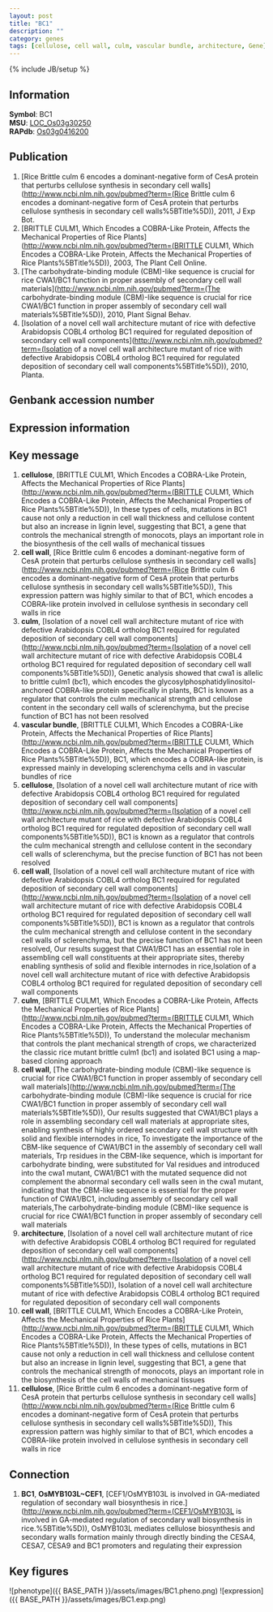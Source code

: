 ```yaml
---
layout: post
title: "BC1"
description: ""
category: genes
tags: [cellulose, cell wall, culm, vascular bundle, architecture, Gene]
---
```

{% include JB/setup %}

## Information
__Symbol__: BC1  
__MSU__: [LOC_Os03g30250](http://rice.plantbiology.msu.edu/cgi-bin/ORF_infopage.cgi?orf=LOC_Os03g30250)  
__RAPdb__: [Os03g0416200](http://rapdb.dna.affrc.go.jp/viewer/gbrowse_details/irgsp1?name=Os03g0416200)  

## Publication
1. [Rice Brittle culm 6 encodes a dominant-negative form of CesA protein that perturbs cellulose synthesis in secondary cell walls](http://www.ncbi.nlm.nih.gov/pubmed?term=(Rice Brittle culm 6 encodes a dominant-negative form of CesA protein that perturbs cellulose synthesis in secondary cell walls%5BTitle%5D)), 2011, J Exp Bot.
2. [BRITTLE CULM1, Which Encodes a COBRA-Like Protein, Affects the Mechanical Properties of Rice Plants](http://www.ncbi.nlm.nih.gov/pubmed?term=(BRITTLE CULM1, Which Encodes a COBRA-Like Protein, Affects the Mechanical Properties of Rice Plants%5BTitle%5D)), 2003, The Plant Cell Online.
3. [The carbohydrate-binding module (CBM)-like sequence is crucial for rice CWA1/BC1 function in proper assembly of secondary cell wall materials](http://www.ncbi.nlm.nih.gov/pubmed?term=(The carbohydrate-binding module (CBM)-like sequence is crucial for rice CWA1/BC1 function in proper assembly of secondary cell wall materials%5BTitle%5D)), 2010, Plant Signal Behav.
4. [Isolation of a novel cell wall architecture mutant of rice with defective Arabidopsis COBL4 ortholog BC1 required for regulated deposition of secondary cell wall components](http://www.ncbi.nlm.nih.gov/pubmed?term=(Isolation of a novel cell wall architecture mutant of rice with defective Arabidopsis COBL4 ortholog BC1 required for regulated deposition of secondary cell wall components%5BTitle%5D)), 2010, Planta.

## Genbank accession number

## Expression information

## Key message
1. __cellulose__, [BRITTLE CULM1, Which Encodes a COBRA-Like Protein, Affects the Mechanical Properties of Rice Plants](http://www.ncbi.nlm.nih.gov/pubmed?term=(BRITTLE CULM1, Which Encodes a COBRA-Like Protein, Affects the Mechanical Properties of Rice Plants%5BTitle%5D)),  In these types of cells, mutations in BC1 cause not only a reduction in cell wall thickness and cellulose content but also an increase in lignin level, suggesting that BC1, a gene that controls the mechanical strength of monocots, plays an important role in the biosynthesis of the cell walls of mechanical tissues
2. __cell wall__, [Rice Brittle culm 6 encodes a dominant-negative form of CesA protein that perturbs cellulose synthesis in secondary cell walls](http://www.ncbi.nlm.nih.gov/pubmed?term=(Rice Brittle culm 6 encodes a dominant-negative form of CesA protein that perturbs cellulose synthesis in secondary cell walls%5BTitle%5D)),  This expression pattern was highly similar to that of BC1, which encodes a COBRA-like protein involved in cellulose synthesis in secondary cell walls in rice
3. __culm__, [Isolation of a novel cell wall architecture mutant of rice with defective Arabidopsis COBL4 ortholog BC1 required for regulated deposition of secondary cell wall components](http://www.ncbi.nlm.nih.gov/pubmed?term=(Isolation of a novel cell wall architecture mutant of rice with defective Arabidopsis COBL4 ortholog BC1 required for regulated deposition of secondary cell wall components%5BTitle%5D)),  Genetic analysis showed that cwa1 is allelic to brittle culm1 (bc1), which encodes the glycosylphosphatidylinositol-anchored COBRA-like protein specifically in plants, BC1 is known as a regulator that controls the culm mechanical strength and cellulose content in the secondary cell walls of sclerenchyma, but the precise function of BC1 has not been resolved
4. __vascular bundle__, [BRITTLE CULM1, Which Encodes a COBRA-Like Protein, Affects the Mechanical Properties of Rice Plants](http://www.ncbi.nlm.nih.gov/pubmed?term=(BRITTLE CULM1, Which Encodes a COBRA-Like Protein, Affects the Mechanical Properties of Rice Plants%5BTitle%5D)),  BC1, which encodes a COBRA-like protein, is expressed mainly in developing sclerenchyma cells and in vascular bundles of rice
5. __cellulose__, [Isolation of a novel cell wall architecture mutant of rice with defective Arabidopsis COBL4 ortholog BC1 required for regulated deposition of secondary cell wall components](http://www.ncbi.nlm.nih.gov/pubmed?term=(Isolation of a novel cell wall architecture mutant of rice with defective Arabidopsis COBL4 ortholog BC1 required for regulated deposition of secondary cell wall components%5BTitle%5D)),  BC1 is known as a regulator that controls the culm mechanical strength and cellulose content in the secondary cell walls of sclerenchyma, but the precise function of BC1 has not been resolved
6. __cell wall__, [Isolation of a novel cell wall architecture mutant of rice with defective Arabidopsis COBL4 ortholog BC1 required for regulated deposition of secondary cell wall components](http://www.ncbi.nlm.nih.gov/pubmed?term=(Isolation of a novel cell wall architecture mutant of rice with defective Arabidopsis COBL4 ortholog BC1 required for regulated deposition of secondary cell wall components%5BTitle%5D)),  BC1 is known as a regulator that controls the culm mechanical strength and cellulose content in the secondary cell walls of sclerenchyma, but the precise function of BC1 has not been resolved, Our results suggest that CWA1/BC1 has an essential role in assembling cell wall constituents at their appropriate sites, thereby enabling synthesis of solid and flexible internodes in rice,Isolation of a novel cell wall architecture mutant of rice with defective Arabidopsis COBL4 ortholog BC1 required for regulated deposition of secondary cell wall components
7. __culm__, [BRITTLE CULM1, Which Encodes a COBRA-Like Protein, Affects the Mechanical Properties of Rice Plants](http://www.ncbi.nlm.nih.gov/pubmed?term=(BRITTLE CULM1, Which Encodes a COBRA-Like Protein, Affects the Mechanical Properties of Rice Plants%5BTitle%5D)),  To understand the molecular mechanism that controls the plant mechanical strength of crops, we characterized the classic rice mutant brittle culm1 (bc1) and isolated BC1 using a map-based cloning approach
8. __cell wall__, [The carbohydrate-binding module (CBM)-like sequence is crucial for rice CWA1/BC1 function in proper assembly of secondary cell wall materials](http://www.ncbi.nlm.nih.gov/pubmed?term=(The carbohydrate-binding module (CBM)-like sequence is crucial for rice CWA1/BC1 function in proper assembly of secondary cell wall materials%5BTitle%5D)),  Our results suggested that CWA1/BC1 plays a role in assembling secondary cell wall materials at appropriate sites, enabling synthesis of highly ordered secondary cell wall structure with solid and flexible internodes in rice, To investigate the importance of the CBM-like sequence of CWA1/BC1 in the assembly of secondary cell wall materials, Trp residues in the CBM-like sequence, which is important for carbohydrate binding, were substituted for Val residues and introduced into the cwa1 mutant, CWA1/BC1 with the mutated sequence did not complement the abnormal secondary cell walls seen in the cwa1 mutant, indicating that the CBM-like sequence is essential for the proper function of CWA1/BC1, including assembly of secondary cell wall materials,The carbohydrate-binding module (CBM)-like sequence is crucial for rice CWA1/BC1 function in proper assembly of secondary cell wall materials
9. __architecture__, [Isolation of a novel cell wall architecture mutant of rice with defective Arabidopsis COBL4 ortholog BC1 required for regulated deposition of secondary cell wall components](http://www.ncbi.nlm.nih.gov/pubmed?term=(Isolation of a novel cell wall architecture mutant of rice with defective Arabidopsis COBL4 ortholog BC1 required for regulated deposition of secondary cell wall components%5BTitle%5D)), Isolation of a novel cell wall architecture mutant of rice with defective Arabidopsis COBL4 ortholog BC1 required for regulated deposition of secondary cell wall components
10. __cell wall__, [BRITTLE CULM1, Which Encodes a COBRA-Like Protein, Affects the Mechanical Properties of Rice Plants](http://www.ncbi.nlm.nih.gov/pubmed?term=(BRITTLE CULM1, Which Encodes a COBRA-Like Protein, Affects the Mechanical Properties of Rice Plants%5BTitle%5D)),  In these types of cells, mutations in BC1 cause not only a reduction in cell wall thickness and cellulose content but also an increase in lignin level, suggesting that BC1, a gene that controls the mechanical strength of monocots, plays an important role in the biosynthesis of the cell walls of mechanical tissues
11. __cellulose__, [Rice Brittle culm 6 encodes a dominant-negative form of CesA protein that perturbs cellulose synthesis in secondary cell walls](http://www.ncbi.nlm.nih.gov/pubmed?term=(Rice Brittle culm 6 encodes a dominant-negative form of CesA protein that perturbs cellulose synthesis in secondary cell walls%5BTitle%5D)),  This expression pattern was highly similar to that of BC1, which encodes a COBRA-like protein involved in cellulose synthesis in secondary cell walls in rice

## Connection
1. __BC1__, __OsMYB103L~CEF1__, [CEF1/OsMYB103L is involved in GA-mediated regulation of secondary wall biosynthesis in rice.](http://www.ncbi.nlm.nih.gov/pubmed?term=(CEF1/OsMYB103L is involved in GA-mediated regulation of secondary wall biosynthesis in rice.%5BTitle%5D)),  OsMYB103L mediates cellulose biosynthesis and secondary walls formation mainly through directly binding the CESA4, CESA7, CESA9 and BC1 promoters and regulating their expression

## Key figures
![phenotype]({{ BASE_PATH }}/assets/images/BC1.pheno.png)
![expression]({{ BASE_PATH }}/assets/images/BC1.exp.png)


